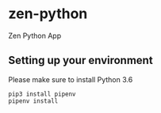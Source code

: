 # zen-python
Zen Python App


## Setting up your environment

Please make sure to install Python 3.6

```
pip3 install pipenv
pipenv install
```
